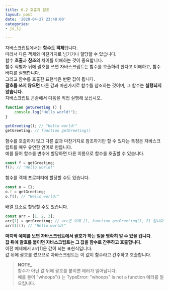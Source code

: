 ```yaml
---
title: 6.2 호출과 참조
layout: post
date: '2020-04-27 23:48:00'
categories:
- js_lj

---
```


자바스크립트에서는 **함수도 객체**입니다.  
따라서 다른 객체와 마찬가지로 넘기거나 할당할 수 있습니다.  
함수 **호출**과 **참조**의 차이를 이해하는 것이 중요합니다.  
함수 식별자 뒤에 괄호를 쓰면 자바스크립트는 함수를 호출하려 한다고 이해하고, 함수 바디를 실행합니다.  
그리고 함수를 호출한 표현식은 반환 값이 됩니다.  
**괄호를 쓰지 않으면** 다른 값과 마찬가지로 함수를 참조하는 것이며, 그 함수는 **실행되지 않습니다.**  
자바스크립트 콘솔에서 다음을 직접 실행해 보십시오.

```javascript
function getGreeting () {
	console.log("Hello world!");
}

getGreeting(); // "Hello world!"
getGreeting; // function getGreeting()
```

함수를 호출하지 않고 다른 값과 마찬가지로 참조하기만 할 수 있다는 특징은 자바스크립트를 매우 유연한 언어로 만듭니다.  
예를 들어 함수를 변수에 할당하면 다른 이름으로 함수를 호출할 수 있습니다.

```javascript
const f = getGreeting;
f(); // "Hello world!"
```

함수를 객체 프로퍼티에 할당할 수도 있습니다.

```javascript
const o = {};
o.f = getGreeting;
o.f(); // "Hello world!"
```

배열 요소로 할당할 수도 있습니다.

```javascript
const arr = [1, 2, 3];
arr[1] = getGreeting; // arr은 이제 [1, function getGreeting(), 2] 입니다.
arr[1](); // "Hello world!"
```

**마지막 예제를 보면 자바스크립트에서 괄호가 하는 일을 명확히 알 수 있을 겁니다.**  
**값 뒤에 괄호를 붙이면 자바스크립트는 그 값을 함수로 간주하고 호출합니다.**  
이전 예제에서 arr[1]은 값이 되는 표현식입니다.  
값 뒤에 괄호를 썼으므로 자바스크립트는 이 값이 함수라고 간주하고 호출합니다.

> **NOTE_**  
> 함수가 아닌 값 뒤에 괄호를 붙이면 에러가 일어납니다.  
> 예를 들어 "whoops"() 는 TypeError: "whoops" is not a function 에러를 일으킵니다.